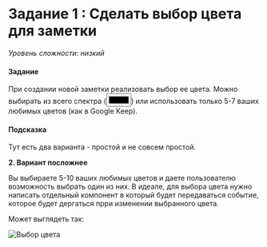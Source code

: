 # Задание 1 : Сделать выбор цвета для заметки

_Уровень сложности: низкий_

#### Задание

При создании новой заметки реализовать выбор ее цвета. Можно выбирать из всего спектра (<input type="color" />) или использовать только 5-7 ваших любимых цветов (как в Google Keep).

#### Подсказка

Тут есть два варианта - простой и не совсем простой.

**2. Вариант посложнее**

Вы выбираете 5-10 ваших любимых цветов и даете пользователю возможность выбрать один из них. В идеале, для выбора цвета нужно написать отдельный компонент в который будет передаваться событие, которое будет дергаться прри изменении выбранного цвета.

Может выглядеть так:

![Выбор цвета](/02-deep-in-components/images/007.png)